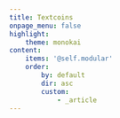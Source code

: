 ```yaml
---
title: Textcoins
onpage_menu: false
highlight:
    theme: monokai
content:
    items: '@self.modular'
    order:
        by: default
        dir: asc
        custom:
            - _article
---
```

